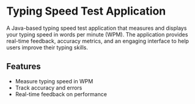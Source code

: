# Typing Speed Test Application

A Java-based typing speed test application that measures and displays your typing speed in words per minute (WPM). The application provides real-time feedback, accuracy metrics, and an engaging interface to help users improve their typing skills.

## Features

- Measure typing speed in WPM
- Track accuracy and errors
- Real-time feedback on performance



